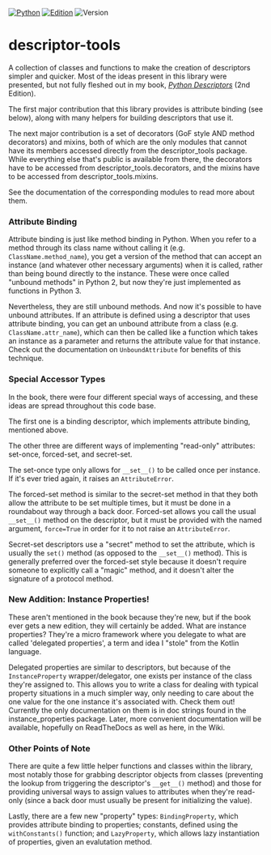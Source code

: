 [![Python](https://img.shields.io/badge/Python-3.3+-brightgreen.svg)](https://www.python.org/)
[![Edition](https://img.shields.io/badge/Edition-2-AA3333.svg)](http://amzn.to/2sd2Ubt)
![Version](https://img.shields.io/badge/Version-1.1beta-992222.svg)
# descriptor-tools
A collection of classes and functions to make the creation of descriptors simpler and quicker. Most of the ideas present in this library were presented, but not fully fleshed out in my book, *[Python Descriptors](https://amzn.to/2HAL6gE)* (2nd Edition).

The first major contribution that this library provides is attribute binding (see below), along with many helpers for building descriptors that use it.

The next major contribution is a set of decorators (GoF style AND method decorators) and mixins, both of which are the only modules that cannot have its members accessed directly from the descriptor_tools package. While everything else that's public is available from there, the decorators have to be accessed from descriptor_tools.decorators, and the mixins have to be accessed from descriptor_tools.mixins.

See the documentation of the corresponding modules to read more about them.

### Attribute Binding
Attribute binding is just like method binding in Python. When you refer to a method through its class name without calling it (e.g. `ClassName.method_name`), you get a version of the method that can accept an instance (and whatever other necessary arguments) when it is called, rather than being bound directly to the instance. These were once called "unbound methods" in Python 2, but now they're just implemented as functions in Python 3. 

Nevertheless, they are still unbound methods. And now it's possible to have unbound attributes. If an attribute is defined using a descriptor that uses attribute binding, you can get an unbound attribute from a class (e.g. `ClassName.attr_name`), which can then be called like a function which takes an instance as a parameter and returns the attribute value for that instance. Check out the documentation on `UnboundAttribute` for benefits of this technique.

### Special Accessor Types
In the book, there were four different special ways of accessing, and these ideas are spread throughout this code base. 

The first one is a binding descriptor, which implements attribute binding, mentioned above.

The other three are different ways of implementing "read-only" attributes: set-once, forced-set, and secret-set.

The set-once type only allows for `__set__()` to be called once per instance. If it's ever tried again, it raises an `AttributeError`.

The forced-set method is similar to the secret-set method in that they both allow the attribute to be set multiple times, but it must be done in a roundabout way through a back door. Forced-set allows you call the usual `__set__()` method  on the descriptor, but it must be provided with the named argument, `force=True` in order for it to not raise an `AttributeError`.

Secret-set descriptors use a "secret" method to set the attribute, which is usually the `set()` method (as opposed to the `__set__()` method). This is generally preferred over the forced-set style because it doesn't require someone to explicitly call a "magic" method, and it doesn't alter the signature of a protocol method.

### New Addition: Instance Properties!
These aren't mentioned in the book because they're new, but if the book ever gets a new edition, they will certainly be added. What are instance properties? They're a micro framework where you delegate to what are called 'delegated properties', a term and idea I "stole" from the Kotlin language. 

Delegated properties are similar to descriptors, but because of the `InstanceProperty` wrapper/delegator, one exists per instance of the class they're assigned to. This allows you to write a class for dealing with typical property situations in a much simpler way, only needing to care about the one value for the one instance it's associated with. Check them out! Currently the only documentation on them is in doc strings found in the instance_properties package. Later, more convenient documentation will be available, hopefully on ReadTheDocs as well as here, in the Wiki.

### Other Points of Note
There are quite a few little helper functions and classes within the library, most notably those for grabbing descriptor objects from classes (preventing the lookup from triggering the descriptor's `__get__()` method) and those for providing universal ways to assign values to attributes when they're read-only (since a back door must usually be present for initializing the value).

Lastly, there are a few new "property" types: `BindingProperty`, which provides attribute binding to properties; constants, defined using the `withConstants()` function; and `LazyProperty`, which allows lazy instantiation of properties, given an evalutation method.

